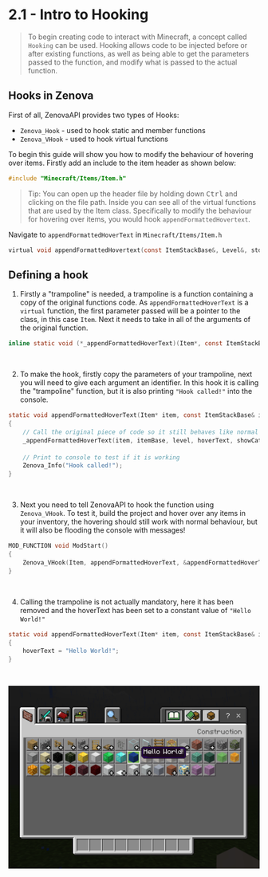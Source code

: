 # 2.1 - Intro to Hooking

> To begin creating code to interact with Minecraft, a concept called `Hooking` can be used. Hooking allows code to be injected before or after existing functions, as well as being able to get the parameters passed to the function, and modify what is passed to the actual function.

## Hooks in Zenova
First of all, ZenovaAPI provides two types of Hooks:
- `Zenova_Hook` - used to hook static and member functions
- `Zenova_VHook` - used to hook virtual functions

To begin this guide will show you how to modify the behaviour of hovering over items. Firstly add an include to the item header as shown below:
```h
#include "Minecraft/Items/Item.h"
```

> Tip: You can open up the header file by holding down <kbd>Ctrl</kbd> and clicking on the file path. Inside you can see all of the virtual functions that are used by the Item class. Specifically to modify the behaviour for hovering over items, you would hook `appendFormattedHovertext`.

Navigate to `appendFormattedHoverText` in `Minecraft/Items/Item.h`
```h
virtual void appendFormattedHovertext(const ItemStackBase&, Level&, std::string&, const bool) const;
```


## Defining a hook
1. Firstly a "trampoline" is needed, a trampoline is a function containing a copy of the original functions code. As `appendFormattedHoverText` is a `virtual` function, the first parameter passed will be a pointer to the class, in this case `Item`. Next it needs to take in all of the arguments of the original function.
```h
inline static void (*_appendFormattedHoverText)(Item*, const ItemStackBase&, Level&, std::string&, const bool);
```

<br />

2. To make the hook, firstly copy the parameters of your trampoline, next you will need to give each argument an identifier. In this hook it is calling the "trampoline" function, but it is also printing `"Hook called!"` into the console.
```h
static void appendFormattedHoverText(Item* item, const ItemStackBase& itemBase, Level& level, std::string& hoverText, const bool showCategory) 
{
    // Call the original piece of code so it still behaves like normal
    _appendFormattedHoverText(item, itemBase, level, hoverText, showCategory);

    // Print to console to test if it is working
    Zenova_Info("Hook called!");
}
```

<br />

3. Next you need to tell ZenovaAPI to hook the function using `Zenova_VHook`. To test it, build the project and hover over any items in your inventory, the hovering should still work with normal behaviour, but it will also be flooding the console with messages!
```h
MOD_FUNCTION void ModStart() 
{
    Zenova_VHook(Item, appendFormattedHoverText, &appendFormattedHoverText, &_appendFormattedHoverText);
}
```

<br />

4. Calling the trampoline is not actually mandatory, here it has been removed and the hoverText has been set to a constant value of `"Hello World!"`
```h
static void appendFormattedHoverText(Item* item, const ItemStackBase& itemBase, Level& level, std::string& hoverText, const bool showCategory) 
{
    hoverText = "Hello World!";
}
```

<br />

![](./images/2.1/hello_world.png)
